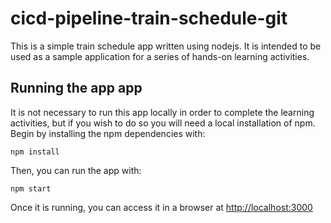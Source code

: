 # cicd-pipeline-train-schedule-git

This is a simple train schedule app written using nodejs. It is intended to be used as a sample application for a series of hands-on learning activities.

## Running the app app

It is not necessary to run this app locally in order to complete the learning activities, but if you wish to do so you will need a local installation of npm. Begin by installing the npm dependencies with:

    npm install

Then, you can run the app with:

    npm start

Once it is running, you can access it in a browser at [http://localhost:3000](http://localhost:3000)
